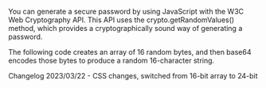 You can generate a secure password by using JavaScript with the W3C Web Cryptography API. This API uses the crypto.getRandomValues() method, which provides a cryptographically sound way of generating a password.

The following code creates an array of 16 random bytes, and then base64 encodes those bytes to produce a random 16-character string.

Changelog
2023/03/22 - CSS changes, switched from 16-bit array to 24-bit